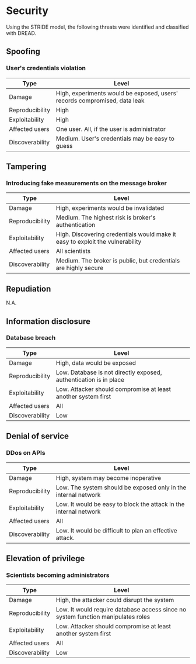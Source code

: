 # Security

Using the STRIDE model, the following threats were identified and classified with DREAD.

## Spoofing

### User's credentials violation

| Type | Level |
|------|-------|
| Damage | High, experiments would be exposed, users' records compromised, data leak |
| Reproducibility | High |
| Exploitability | High |
| Affected users | One user. All, if the user is administrator |
| Discoverability | Medium. User's credentials may be easy to guess |

## Tampering

### Introducing fake measurements on the message broker

| Type | Level |
|------|-------|
| Damage | High, experiments would be invalidated |
| Reproducibility | Medium. The highest risk is broker's authentication |
| Exploitability | High. Discovering credentials would make it easy to exploit the vulnerability |
| Affected users | All scientists |
| Discoverability | Medium. The broker is public, but credentials are highly secure |

## Repudiation

N.A.

## Information disclosure

### Database breach

| Type | Level |
|------|-------|
| Damage | High, data would be exposed |
| Reproducibility | Low. Database is not directly exposed, authentication is in place |
| Exploitability | Low. Attacker should compromise at least another system first |
| Affected users | All |
| Discoverability | Low |


## Denial of service

### DDos on APIs

| Type | Level |
|------|-------|
| Damage | High, system may become inoperative |
| Reproducibility | Low. The system should be exposed only in the internal network |
| Exploitability | Low. It would be easy to block the attack in the internal network |
| Affected users | All |
| Discoverability | Low. It would be difficult to plan an effective attack. |

## Elevation of privilege

### Scientists becoming administrators

| Type | Level |
|------|-------|
| Damage | High, the attacker could disrupt the system |
| Reproducibility | Low. It would require database access since no system function manipulates roles |
| Exploitability | Low. Attacker should compromise at least another system first |
| Affected users | All |
| Discoverability | Low |
